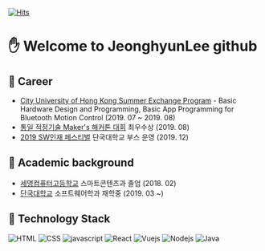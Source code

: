 [![Hits](https://hits.seeyoufarm.com/api/count/incr/badge.svg?url=https://github.com/sump99)](https://hits.seeyoufarm.com)

# :hand: Welcome to JeonghyunLee github

## :office: Career

- [City University of Hong Kong Summer Exchange Program](https://www.cityu.edu.hk/ceng/student-life/student-exchange/inbound-exchange/summer-exchange-programmes) - Basic Hardware Design and Programming, Basic App Programming for Bluetooth Motion Control (2019. 07 ~ 2019. 08)
- [통일 적정기술 Maker's 해커톤 대회](http://swcu.dankook.ac.kr/web/swcup/-13?p_p_id=Bbs_WAR_bbsportlet&p_p_lifecycle=0&p_p_state=normal&p_p_mode=view&_Bbs_WAR_bbsportlet_action=view_message&_Bbs_WAR_bbsportlet_messageId=704492) 최우수상 (2019. 08)
- [2019 SW인재 페스티벌](http://haniumexpo.kr/main/) 단국대학교 부스 운영 (2019. 12)

## :school: Academic background

- [세명컴퓨터고등학교](http://smc.sen.hs.kr/index.do) 스마트콘텐츠과 졸업 (2018. 02)
- [단국대학교](https://dankook.ac.kr/) 소프트웨어학과 재학중 (2019. 03 ~)

## :wrench: Technology Stack

![HTML](https://img.shields.io/badge/HTML-23857f)
![CSS](https://img.shields.io/badge/CSS-23857f)
![javascript](https://img.shields.io/badge/Javascript-333)
![React](https://img.shields.io/badge/React-4fc08d)
![Vuejs](https://img.shields.io/badge/Vuejs-4fc08d)
![Nodejs](https://img.shields.io/badge/Nodejs-43853d)
![Java](https://img.shields.io/badge/Java-333)
